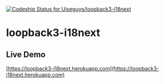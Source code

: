 [![Codeship Status for Uiseguys/loopback3-i18next](https://app.codeship.com/projects/d64a8110-f20d-0135-e5f2-0a73ab43f3b9/status?branch=master)](https://app.codeship.com/projects/271385)

# loopback3-i18next

## Live Demo

[https://loopback3-i18next.herokuapp.com](https://loopback3-i18next.herokuapp.com)